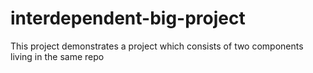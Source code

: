 # interdependent-big-project
This project demonstrates a project which consists of two components living in the same repo
